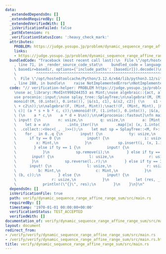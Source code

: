 ```yaml
---
data:
  _extendedDependsOn: []
  _extendedRequiredBy: []
  _extendedVerifiedWith: []
  _isVerificationFailed: false
  _pathExtension: rs
  _verificationStatusIcon: ':heavy_check_mark:'
  attributes:
    PROBLEM: https://judge.yosupo.jp/problem/dynamic_sequence_range_affine_range_sum
    links:
    - https://judge.yosupo.jp/problem/dynamic_sequence_range_affine_range_sum
  bundledCode: "Traceback (most recent call last):\n  File \"/opt/hostedtoolcache/Python/3.12.6/x64/lib/python3.12/site-packages/onlinejudge_verify/documentation/build.py\"\
    , line 71, in _render_source_code_stat\n    bundled_code = language.bundle(stat.path,\
    \ basedir=basedir, options={'include_paths': [basedir]}).decode()\n          \
    \         ^^^^^^^^^^^^^^^^^^^^^^^^^^^^^^^^^^^^^^^^^^^^^^^^^^^^^^^^^^^^^^^^^^^^^^^^^^^^^^^^^\n\
    \  File \"/opt/hostedtoolcache/Python/3.12.6/x64/lib/python3.12/site-packages/onlinejudge_verify/languages/rust.py\"\
    , line 288, in bundle\n    raise NotImplementedError\nNotImplementedError\n"
  code: "// verification-helper: PROBLEM https://judge.yosupo.jp/problem/dynamic_sequence_range_affine_range_sum\n\
    \nuse ac_library::ModInt998244353 as Mint;\nuse algebraic::{act, algebra, monoid};\n\
    use proconio::input;\nuse splay_tree::SplayTree;\n\nalgebra!(M, (Mint, Mint));\n\
    monoid!(M, (0.into(), 0.into()), |&(s1, c1), &(s2, c2)| (\n    s1 + s2,\n    c1\
    \ + c2\n));\n\nalgebra!(F, (Mint, Mint));\nact!(F, (Mint, Mint), |&(a, b), &(s,\
    \ c)| (a * s + b * c, c));\nmonoid!(F, (1.into(), 0.into()), |&(a, b), &(c, d)|\
    \ (\n    a * c,\n    a * d + b\n));\n\n#[proconio::fastout]\nfn main() {\n   \
    \ input! {\n        n: usize,\n        q: usize,\n        a: [Mint; n],\n    }\n\
    \    let a = a\n        .into_iter()\n        .map(|x| (x, 1.into()))\n      \
    \  .collect::<Vec<(_, _)>>();\n    let mut sp = SplayTree::<M, F>::from(&a[..]);\n\
    \    for _ in 0..q {\n        input! {\n            ty: usize,\n        }\n  \
    \      if ty == 0 {\n            input! {\n                i: usize,\n       \
    \         x: Mint,\n            }\n            sp.insert(i, (x, 1.into()));\n\
    \        } else if ty == 1 {\n            input! {\n                i: usize,\n\
    \            }\n            sp.remove(i);\n        } else if ty == 2 {\n     \
    \       input! {\n                l: usize,\n                r: usize,\n     \
    \       }\n            sp.reverse(l..r);\n        } else if ty == 3 {\n      \
    \      input! {\n                l: usize,\n                r: usize,\n      \
    \          b: Mint,\n                c: Mint,\n            }\n            sp.apply(l..r,\
    \ (b, c));\n        } else {\n            input! {\n                l: usize,\n\
    \                r: usize,\n            }\n            let (res, _) = sp.prod(l..r);\n\
    \            println!(\"{}\", res);\n        }\n    }\n}\n"
  dependsOn: []
  isVerificationFile: true
  path: verify/dynamic_sequence_range_affine_range_sum/src/main.rs
  requiredBy: []
  timestamp: '1970-01-01 00:00:00+00:00'
  verificationStatus: TEST_ACCEPTED
  verifiedWith: []
documentation_of: verify/dynamic_sequence_range_affine_range_sum/src/main.rs
layout: document
redirect_from:
- /verify/verify/dynamic_sequence_range_affine_range_sum/src/main.rs
- /verify/verify/dynamic_sequence_range_affine_range_sum/src/main.rs.html
title: verify/dynamic_sequence_range_affine_range_sum/src/main.rs
---
```

